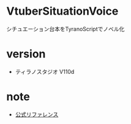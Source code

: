 # VtuberSituationVoice
シチュエーション台本をTyranoScriptでノベル化

# version
- ティラノスタジオ
V110d

# note
- [公式リファレンス](https://tyrano.jp/usage/studio)